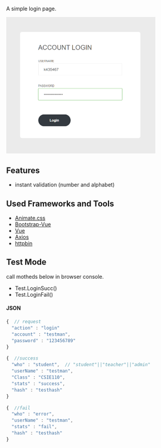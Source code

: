 
A simple login page.

<img width="400" alt="screenshot" src="../image/screenshotLoginPage.png">


## Features

- instant validation (number and alphabet)

## Used Frameworks and Tools

- [Animate.css](https://github.com/daneden/animate.css)
- [Bootstrap-Vue](https://bootstrap-vue.js.org/)
- [Vue](https://vuejs.org/)
- [Axios](https://github.com/axios/axios)
- [httpbin](https://httpbin.org/)

## Test Mode

call motheds below in browser console.

- Test.LoginSucc()
- Test.LoginFail()

#### JSON

```js
{  // request
  "action" : "login"
  "account" : "testman",
  "password" : "123456789"
}
```
```js
{  //success
  "who" : "student",  // "student"||"teacher"||"admin"
  "userName" : "testman",
  "Class" : "CSIE110",
  "stats" : "success",
  "hash" : "testhash" 
}
```
```js
{  //fail
  "who" : "error",
  "userName" : "testman",
  "stats" : "fail",
  "hash" : "testhash"
}
```
